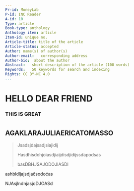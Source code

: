```yaml
---
Pr-id: MoneyLab
P-id: INC Reader
A-id: 10
Type: article
Book-type: anthology
Anthology item: article
Item-id: unique no.
Article-title: title of the article
Article-status: accepted
Author: name(s) of author(s)
Author-email:   corresponding address
Author-bio:  about the author
Abstract:   short description of the article (100 words)
Keywords:   50 keywords for search and indexing
Rights: CC BY-NC 4.0
...
```



# HELLO DEAR FRIEND

### THIS IS GREAT 

# 

## AGAKLARAJULIAERICATOMASSO

> Jsadsjdajsadjsiajidij
>
> Hasdhisdohjoiasdjiaijdisdjidijssdapodsas
>
> basDBHJSAJODOJIASDI

ashbldljajsdjačsodoćas

NJAsjlndnjasjoDJOASd

